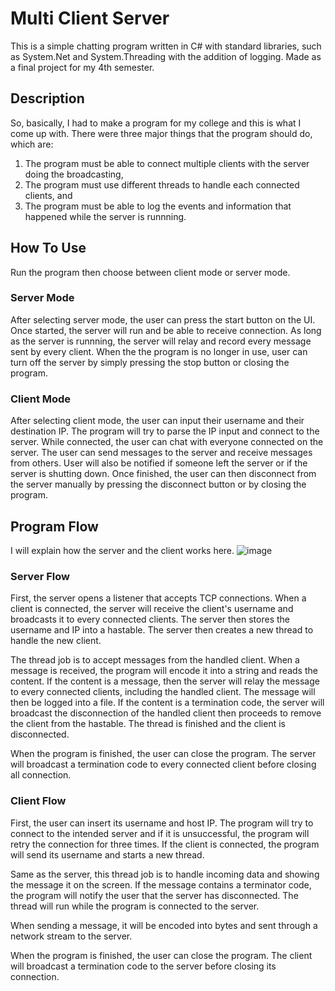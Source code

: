 # Multi Client Server
  This is a simple chatting program written in C# with standard libraries, such as System.Net and System.Threading with the addition of logging. Made as a final project for my 4th semester.

## Description
So, basically, I had to make a program for my college and this is what I come up with. There were three major things that the program should do, which are:
1.  The program must be able to connect multiple clients with the server doing the broadcasting,
2.  The program must use different threads to handle each connected clients, and
3.  The program must be able to log the events and information that happened while the server is runnning.

## How To Use
  Run the program then choose between client mode or server mode.
### Server Mode
  After selecting server mode, the user can press the start button on the UI. Once started, the server will run and be able to receive connection. As long as the server is runnning, the server will relay and record every message sent by every client. When the the program is no longer in use, user can turn off the server by simply pressing the stop button or closing the program.
### Client Mode
  After selecting client mode, the user can input their username and their destination IP. The program will try to parse the IP input and connect to the server. While connected, the user can chat with everyone connected on the server. The user can send messages to the server and receive messages from others. User will also be notified if someone left the server or if the server is shutting down. Once finished, the user can then disconnect from the server manually by pressing the disconnect button or by closing the program.

## Program Flow
  I will explain how the server and the client works here.
![image](https://user-images.githubusercontent.com/63572694/124799956-4cf69080-df7f-11eb-8e2e-93658d99b491.png)
### Server Flow
  First, the server opens a listener that accepts TCP connections. When a client is connected, the server will receive the client's username and broadcasts it to every connected clients. The server then stores the username and IP into a hastable. The server then creates a new thread to handle the new client.
  
  The thread job is to accept messages from the handled client. When a message is received, the program will encode it into a string and reads the content. If the content is a message, then the server will relay the message to every connected clients, including the handled client. The message will then be logged into a file. If the content is a termination code, the server will broadcast the disconnection of the handled client then proceeds to remove the client from the hastable. The thread is finished and the client is disconnected.
  
  When the program is finished, the user can close the program. The server will broadcast a termination code to every connected client before closing all connection.
### Client Flow 
  First, the user can insert its username and host IP. The program will try to connect to the intended server and if it is unsuccessful, the program will retry the connection for three times. If the client is connected, the program will send its username and starts a new thread.
  
  Same as the server, this thread job is to handle incoming data and showing the message it on the screen. If the message contains a terminator code, the program will notify the user that the server has disconnected. The thread will run while the program is connected to the server.
  
  When sending a message, it will be encoded into bytes and sent through a network stream to the server.

  When the program is finished, the user can close the program. The client will broadcast a termination code to the server before closing its connection.
